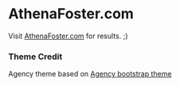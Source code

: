 AthenaFoster.com
====================
Visit [AthenaFoster.com](https://athenafoster.com) for results. ;)

### Theme Credit
Agency theme based on [Agency bootstrap theme ](https://startbootstrap.com/template-overviews/agency/)

